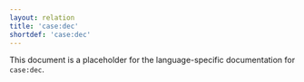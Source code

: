```yaml
---
layout: relation
title: 'case:dec'
shortdef: 'case:dec'
---
```


This document is a placeholder for the language-specific documentation
for `case:dec`.
